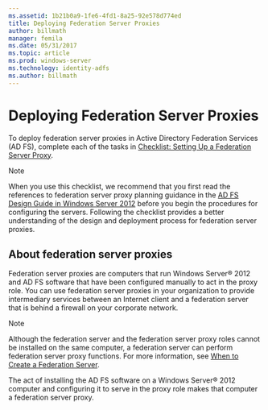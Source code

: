 ```yaml
---
ms.assetid: 1b21b0a9-1fe6-4fd1-8a25-92e578d774ed
title: Deploying Federation Server Proxies
author: billmath
manager: femila
ms.date: 05/31/2017
ms.topic: article
ms.prod: windows-server
ms.technology: identity-adfs
ms.author: billmath
---
```


# Deploying Federation Server Proxies

To deploy federation server proxies in Active Directory Federation Services \(AD FS\), complete each of the tasks in [Checklist: Setting Up a Federation Server Proxy](Checklist--Setting-Up-a-Federation-Server-Proxy.md).  
  
> [!NOTE]  
> When you use this checklist, we recommend that you first read the references to federation server proxy planning guidance in the [AD FS Design Guide in Windows Server 2012](https://technet.microsoft.com/library/dd807036.aspx) before you begin the procedures for configuring the servers. Following the checklist provides a better understanding of the design and deployment process for federation server proxies.  
  
## About federation server proxies  
Federation server proxies are computers that run Windows Server&reg; 2012 and AD FS software that have been configured manually to act in the proxy role. You can use federation server proxies in your organization to provide intermediary services between an Internet client and a federation server that is behind a firewall on your corporate network.  
  
> [!NOTE]  
> Although the federation server and the federation server proxy roles cannot be installed on the same computer, a federation server can perform federation server proxy functions. For more information, see [When to Create a Federation Server](https://technet.microsoft.com/library/dd807101.aspx).  
  
The act of installing the AD FS software on a Windows Server&reg; 2012 computer and configuring it to serve in the proxy role makes that computer a federation server proxy.  
  

